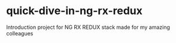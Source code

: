 # quick-dive-in-ng-rx-redux
Introduction project for NG RX REDUX stack made for my amazing colleagues 
